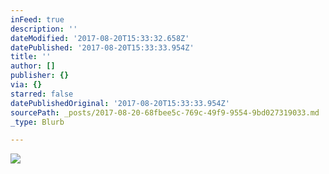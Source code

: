 ```yaml
---
inFeed: true
description: ''
dateModified: '2017-08-20T15:33:32.658Z'
datePublished: '2017-08-20T15:33:33.954Z'
title: ''
author: []
publisher: {}
via: {}
starred: false
datePublishedOriginal: '2017-08-20T15:33:33.954Z'
sourcePath: _posts/2017-08-20-68fbee5c-769c-49f9-9554-9bd027319033.md
_type: Blurb

---
```

![](https://the-grid-user-content.s3-us-west-2.amazonaws.com/b5c45b62-30c6-4055-9f1e-00e60aa6d090.png)